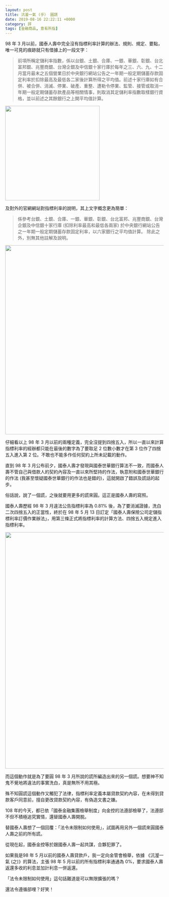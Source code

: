 ```yaml
---
layout: post
title: 沆瀣一氣 (乎） 圓謊
date: 2019-08-16 22:22:11 +0000
category: 評
tags: [金融商品, 意有所指]
---
```


98 年 3 月以前，國泰人壽中完全沒有指標利率計算的辦法、規則、規定、要點，唯一可見的痕跡就只有借據上的一段文字：

> 前項所稱定儲利率指數，係以台銀、土銀、合庫、一銀、華銀、彰銀、台北富邦銀、兆豐商銀、台灣企銀及中信銀十家行庫於每年之三、六、九、十二月當月最末之五個營業日於中央銀行網站公告之一年期一般定期儲蓄存款固定利率於扣除最高及最低各二家後計算所得之平均值。前述十家行庫如有合併、被合併、消滅、停業、破產、重整、遭勒令停業、監管、接管或取消一年期一般定期儲蓄存款產品等相關情事，則取消其定儲利率指數取樣銀行資格，並以前述之其餘銀行之上開平均值計算。

<img src="https://doltegg.github.io/cathax/assets/img/2019/illegal1.jpg" style="width:300px"/>

及對外的官網網站對指標利率的說明，其上文字概念更為簡單：
>係參考台銀、土銀、合庫、一銀、華銀、彰銀、台北富邦、兆豐商銀、台灣企銀及中信銀十家行庫 (扣除利率最高和最低各兩家) 於中央銀行網站公告之一年期一般定期儲蓄存款固定利率，以六家銀行之平均值計算。
除此之外，別無其他註解及說明。

<img src="https://doltegg.github.io/cathax/assets/img/2019/illegal2.jpg" style="width:600px"/>

仔細看以上 98 年 3 月以前的兩種定義，完全沒提到四捨五入，所以一直以來計算指標利率的經辦都只能在最後的數字為了要取足 2 位數小數才在第 3 位作了四捨五入進入第 2 位。不敢也不能多作任何契約上所未記載的動作。

直到 98 年 3 月公布前夕，國泰人壽才發現與國泰世華銀行算法不一致，而國泰人壽不管自己與借款人的契約內容及一直以來所堅持的作法，執意附和國泰世華銀行的作法 (我甚至懷疑國泰世華銀行的作法也是錯的)，這就開啟了錯誤及謊話的起步。

俗話說，說了一個謊，之後就要用更多的謊來圓。這正是國泰人壽的寫照。

國泰人壽歷經 98 年 3 月違法公告指標利率為 0.81% 後，為了要消滅證據，洗白二次四捨五入的正當性，終於在 98 年 5 月 13 日訂定「國泰人壽保險公司定儲指標利率訂價作業辦法」，用第三條正式將指標利率的計算方法、四捨五入規定進入指標利率。

<img src="https://doltegg.github.io/cathax/assets/img/2019/illegal3.jpg" style="width:750px"/>

而這個動作就是為了要圓 98 年 3 月所說的謊所編造出來的另一個謊。想要神不知鬼不覺地將違法的事實洗白，真是無所不用其極。

殊不知圓謊這個動作又觸犯了法律，指標利率定義本屬貸款契約內容，在未得到貸款客戶同意前，擅自更改貸款契約內容，有偽造文書之嫌。

108 年的今天，都已依「國泰金融集團檢舉制度」向金控的法遵部檢舉了，法遵部不但不積極追究實情，還替國泰人壽開脫。

替國泰人壽想了一個回覆：「法令未限制如何使用」，試圖再用另外一個謊來圓國泰人壽之前的所有謊。

從現在起，國泰金控等於跟國泰人壽一起共謀，合夥犯罪了。

如果我是98 年 5 月以前的國泰人壽貸款戶，我一定向金管會檢舉，依據 《沆瀣一氣 (之)》的算法，主張 98 年 5 月以前的所有指標利率通通為 0%，要求國泰人壽返還多收的利息並加計利息一併返還。

「法令未限制如何使用」這句話難道是可以無限擴張的嗎？

還法令遵循部哩？好笑！
